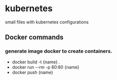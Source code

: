# kubernetes
small files with kubernetes configurations


## Docker commands

### generate image docker to create containers.

- docker build -t {name} .
- docker run --rm -p 80:80 {name}
- docker push {name}
